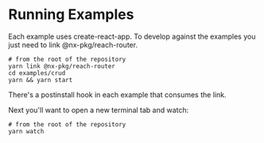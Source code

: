 # Running Examples

Each example uses create-react-app. To develop against the examples you just need to link @nx-pkg/reach-router.

```
# from the root of the repository
yarn link @nx-pkg/reach-router
cd examples/crud
yarn && yarn start
```

There's a postinstall hook in each example that consumes the link.

Next you'll want to open a new terminal tab and watch:

```
# from the root of the repository
yarn watch
```
